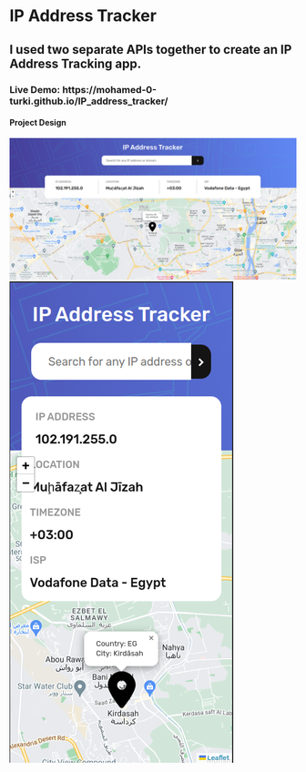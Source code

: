 <h1>IP Address Tracker</h1>
<h2>I used two separate APIs together to create an IP Address Tracking app.</h2>
<h3>Live Demo: https://mohamed-0-turki.github.io/IP_address_tracker/</h3>
<h4>Project Design</h4>
<img src="./design/images/1.png">
<img src="./design/images/2.png">
